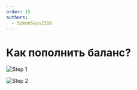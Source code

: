 ```yaml
---
order: 15
authors:
  - SimonSays2310
---
```


# Как пополнить баланс?

![Step 1](/host/balance/1.png)

![Step 2](/host/balance/2.png)
